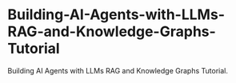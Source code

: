 # Building-AI-Agents-with-LLMs-RAG-and-Knowledge-Graphs-Tutorial
Building AI Agents with LLMs RAG and Knowledge Graphs Tutorial.
